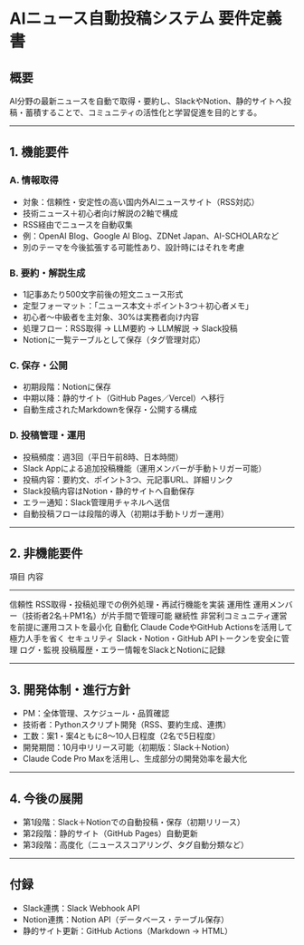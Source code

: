 # AIニュース自動投稿システム 要件定義書

## 概要

AI分野の最新ニュースを自動で取得・要約し、SlackやNotion、静的サイトへ投稿・蓄積することで、コミュニティの活性化と学習促進を目的とする。

------------------------------------------------------------------------

## 1. 機能要件

### A. 情報取得

-   対象：信頼性・安定性の高い国内外AIニュースサイト（RSS対応）
-   技術ニュース＋初心者向け解説の2軸で構成
-   RSS経由でニュースを自動収集
-   例：OpenAI Blog、Google AI Blog、ZDNet Japan、AI-SCHOLARなど
-   別のテーマを今後拡張する可能性あり、設計時にはそれを考慮

### B. 要約・解説生成

-   1記事あたり500文字前後の短文ニュース形式
-   定型フォーマット：「ニュース本文＋ポイント3つ＋初心者メモ」
-   初心者〜中級者を主対象、30%は実務者向け内容
-   処理フロー：RSS取得 → LLM要約 → LLM解説 → Slack投稿
-   Notionに一覧テーブルとして保存（タグ管理対応）

### C. 保存・公開

-   初期段階：Notionに保存
-   中期以降：静的サイト（GitHub Pages／Vercel）へ移行
-   自動生成されたMarkdownを保存・公開する構成

### D. 投稿管理・運用

-   投稿頻度：週3回（平日午前8時、日本時間）
-   Slack Appによる追加投稿機能（運用メンバーが手動トリガー可能）
-   投稿内容：要約文、ポイント3つ、元記事URL、詳細リンク
-   Slack投稿内容はNotion・静的サイトへ自動保存
-   エラー通知：Slack管理用チャネルへ送信
-   自動投稿フローは段階的導入（初期は手動トリガー運用）

------------------------------------------------------------------------

## 2. 非機能要件

  項目           内容
  -------------- -----------------------------------------------------
  信頼性         RSS取得・投稿処理での例外処理・再試行機能を実装
  運用性         運用メンバー（技術者2名＋PM1名）が片手間で管理可能
  継続性         非営利コミュニティ運営を前提に運用コストを最小化
  自動化         Claude CodeやGitHub Actionsを活用して極力人手を省く
  セキュリティ   Slack・Notion・GitHub APIトークンを安全に管理
  ログ・監視     投稿履歴・エラー情報をSlackとNotionに記録

------------------------------------------------------------------------

## 3. 開発体制・進行方針

-   PM：全体管理、スケジュール・品質確認
-   技術者：Pythonスクリプト開発（RSS、要約生成、連携）
-   工数：案1・案4ともに8〜10人日程度（2名で5日程度）
-   開発期間：10月中リリース可能（初期版：Slack＋Notion）
-   Claude Code Pro Maxを活用し、生成部分の開発効率を最大化

------------------------------------------------------------------------

## 4. 今後の展開

-   第1段階：Slack＋Notionでの自動投稿・保存（初期リリース）
-   第2段階：静的サイト（GitHub Pages）自動更新
-   第3段階：高度化（ニューススコアリング、タグ自動分類など）

------------------------------------------------------------------------

## 付録

-   Slack連携：Slack Webhook API
-   Notion連携：Notion API（データベース・テーブル保存）
-   静的サイト更新：GitHub Actions（Markdown → HTML）
